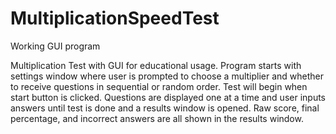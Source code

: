 # MultiplicationSpeedTest
Working GUI program

Multiplication Test with GUI for educational usage. Program starts with settings window where user is prompted to choose a multiplier and
whether to receive questions in sequential or random order. Test will begin when start button is clicked. Questions are displayed one at a time and user
inputs answers until test is done and a results window is opened. Raw score, final percentage, and incorrect answers are all shown in the results window.
